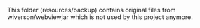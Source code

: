 This folder (resources/backup) contains original files from wiverson/webviewjar which is not used by this project anymore. 